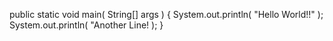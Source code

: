 public static void main( String[] args )
{ 
    System.out.println( "Hello World!!" );
    System.out.println( "Another Line! );
}
